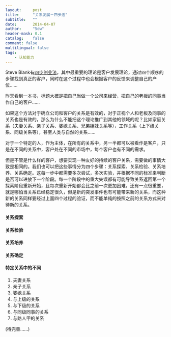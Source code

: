 ```yaml
---
layout:     post
title:      "关系发展－四步法"
subtitle:   ""
date:       2014-04-07
author:     "5dw"
header-mask: 0.1
catalog:    false
comment: false
multilingual: false
tags:
    - 认知能力
---
```



Steve Blank有[四步创业法](http://www.5dw.top/2014/03/29/read-4-steps-for-startup)，其中最重要的理论是客户发展理论，通过四个顺序的步骤找到真正的客户，同时在这个过程中也会根据客户的反馈来调整自己的产位……

昨天看到一本书，标题大概是把自己当做一个公司来经营，把自己的老板的同事当作自己的客户……

如果这个方法对于确立公司和客户的关系是有效的，对于正视个人和老板及同事的关系也是有效的，那么为什么不能把这个理论推广到其他的领域的呢？比如家庭关系（夫妻关系、亲子关系、婆媳关系、兄弟姐妹关系等），工作关系（上下级关系、同级关系等），甚至人类与自然的关系……

对于一个特定的人，作为主体，在所有的关系中，另一半都可以被看作是客户，只是在不同的关系中，客户处在不同的市场中，每个客户也有不同的需求。

但是不管是什么样的客户，想要实现一种友好的持续的客户关系，需要做的事情大致是相同的。我们也可以把这些事情分为四个步骤：关系探索、关系检验、关系培养、关系确定。这每一步中都需要多次尝试，多次实验，并根据不同的标准来判断是否可以进放下一个阶段。每一个阶段中的重大失误都有可能导致关系返回第一个探索阶段重新开始，且每次重新开始都会比之前一次更加困难。还有一点很重要，就是哪怕当关系已经稳定很久，但是新的突发事件也有可能带来新的关系，而这种新的关系同样要经过上面四个过程的验证，而不能单纯的按照之前的关系方式来对待新的关系。

#### 关系探索


#### 关系检验


#### 关系培养


#### 关系确定


#### 特定关系中的不同

1. 夫妻关系
2. 亲子关系
3. 婆媳关系
4. 与上级的关系
5. 与下级的关系
6. 与同级同事的关系
7. 与路人甲的关系

(待完善……)
